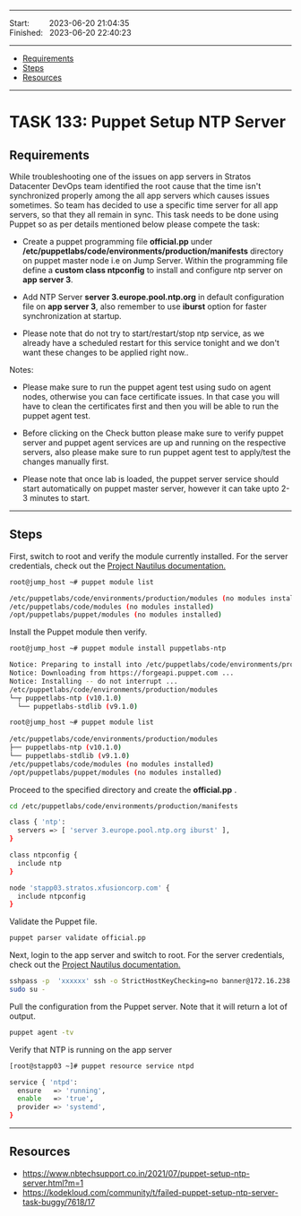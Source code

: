 
------------------------------

Start: &nbsp;&nbsp;&nbsp;&nbsp;&nbsp;&nbsp;&nbsp;&nbsp;2023-06-20 21:04:35  
Finished: &nbsp;&nbsp;2023-06-20 22:40:23

------------------------------

- [Requirements](#requirements)
- [Steps](#steps)
- [Resources](#resources)

------------------------------

# TASK 133: Puppet Setup NTP Server

## Requirements

While troubleshooting one of the issues on app servers in Stratos Datacenter DevOps team identified the root cause that the time isn't synchronized properly among the all app servers which causes issues sometimes. So team has decided to use a specific time server for all app servers, so that they all remain in sync. This task needs to be done using Puppet so as per details mentioned below please compete the task:

- Create a puppet programming file **official.pp** under **/etc/puppetlabs/code/environments/production/manifests** directory on puppet master node i.e on Jump Server. Within the programming file define a **custom class ntpconfig** to install and configure ntp server on **app server 3**.

- Add NTP Server **server 3.europe.pool.ntp.org** in default configuration file on **app server 3**, also remember to use **iburst** option for faster synchronization at startup.

- Please note that do not try to start/restart/stop ntp service, as we already have a scheduled restart for this service tonight and we don't want these changes to be applied right now..

Notes: 

- Please make sure to run the puppet agent test using sudo on agent nodes, otherwise you can face certificate issues. In that case you will have to clean the certificates first and then you will be able to run the puppet agent test.

- Before clicking on the Check button please make sure to verify puppet server and puppet agent services are up and running on the respective servers, also please make sure to run puppet agent test to apply/test the changes manually first.

- Please note that once lab is loaded, the puppet server service should start automatically on puppet master server, however it can take upto 2-3 minutes to start.

------------------------------

## Steps

First, switch to root and verify the module currently installed.
For the server credentials, check out the [Project Nautilus documentation.](https://kodekloudhub.github.io/kodekloud-engineer/docs/projects/nautilus)

```bash
root@jump_host ~# puppet module list  

/etc/puppetlabs/code/environments/production/modules (no modules installed)
/etc/puppetlabs/code/modules (no modules installed)
/opt/puppetlabs/puppet/modules (no modules installed)
```

Install the Puppet module then verify.

```bash
root@jump_host ~# puppet module install puppetlabs-ntp  

Notice: Preparing to install into /etc/puppetlabs/code/environments/production/modules ...
Notice: Downloading from https://forgeapi.puppet.com ...
Notice: Installing -- do not interrupt ...
/etc/puppetlabs/code/environments/production/modules
└─┬ puppetlabs-ntp (v10.1.0)
  └── puppetlabs-stdlib (v9.1.0)
```
```bash
root@jump_host ~# puppet module list 
 
/etc/puppetlabs/code/environments/production/modules
├── puppetlabs-ntp (v10.1.0)
└── puppetlabs-stdlib (v9.1.0)
/etc/puppetlabs/code/modules (no modules installed)
/opt/puppetlabs/puppet/modules (no modules installed)
```

Proceed to the specified directory and create the **official.pp** .

```bash
cd /etc/puppetlabs/code/environments/production/manifests
```
```bash
class { 'ntp':
  servers => [ 'server 3.europe.pool.ntp.org iburst' ],                                               
}    

class ntpconfig {
  include ntp
}  

node 'stapp03.stratos.xfusioncorp.com' {
  include ntpconfig
}  
```

Validate the Puppet file.

```bash
puppet parser validate official.pp  
```


Next, login to the app server and switch to root. For the server credentials, check out the [Project Nautilus documentation.](https://kodekloudhub.github.io/kodekloud-engineer/docs/projects/nautilus)

```bash
sshpass -p  'xxxxxx' ssh -o StrictHostKeyChecking=no banner@172.16.238.12
sudo su -
```

Pull the configuration from the Puppet server. Note that it will return a lot of output.

```bash
puppet agent -tv  
```

Verify that NTP is running on the app server

```bash
[root@stapp03 ~]# puppet resource service ntpd

service { 'ntpd':
  ensure   => 'running',
  enable   => 'true',
  provider => 'systemd',
}
```


------------------------------

## Resources

- https://www.nbtechsupport.co.in/2021/07/puppet-setup-ntp-server.html?m=1
- https://kodekloud.com/community/t/failed-puppet-setup-ntp-server-task-buggy/7618/17


